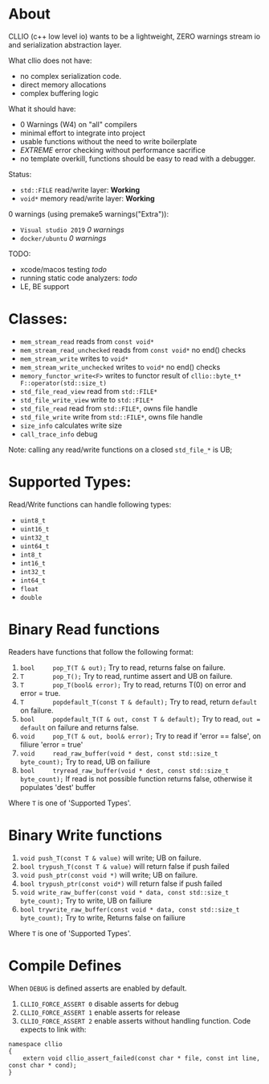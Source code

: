 
# About

CLLIO (c++ low level io) wants to be a lightweight, ZERO warnings stream io and serialization abstraction layer.

What cllio does not have:
- no complex serialization code.
- direct memory allocations
- complex buffering logic

What it should have:
- 0 Warnings (W4) on "all" compilers
- minimal effort to integrate into project
- usable functions without the need to write boilerplate
- *EXTREME* error checking without performance sacrifice
- no template overkill, functions should be easy to read with a debugger.

Status:
- `std::FILE` read/write layer: **Working**
- `void*` memory read/write layer: **Working**

0 warnings (using premake5 warnings("Extra")):
- `Visual studio 2019` *0 warnings*
- `docker/ubuntu` *0 warnings*

TODO:
- xcode/macos testing *todo*
- running static code analyzers: *todo*
- LE, BE support

# Classes:

- `mem_stream_read` reads from `const void*`
- `mem_stream_read_unchecked` reads from `const void*` no end() checks
- `mem_stream_write` writes to `void*`
- `mem_stream_write_unchecked` writes to `void*` no end() checks
- `memory_functor_write<F>` writes to functor result of `cllio::byte_t* F::operator(std::size_t)`
- `std_file_read_view` read from `std::FILE*`
- `std_file_write_view` write to `std::FILE*`
- `std_file_read` read from `std::FILE*`, owns file handle
- `std_file_write` write from `std::FILE*`, owns file handle
- `size_info` calculates write size
- `call_trace_info` debug

Note: calling any read/write functions on a closed `std_file_*` is UB;

# Supported Types:

Read/Write functions can handle following types:

- `uint8_t`
- `uint16_t`
- `uint32_t`
- `uint64_t`
- `int8_t`
- `int16_t`
- `int32_t`
- `int64_t`
- `float`
- `double`

# Binary Read functions
Readers have functions that follow the following format:

1. `bool 	 pop_T(T & out);`  Try to read, returns false on failure.
2. `T 	 	 pop_T();` Try to read, runtime assert and UB on failure.
3. `T 	 	 pop_T(bool& error);` Try to read, returns T(0) on error and error = true.
4. `T 	 	 popdefault_T(const T & default);` Try to read, return `default` on failure.
5. `bool 	 popdefault_T(T & out, const T & default);` Try to read, `out = default` on failure and returns false.
6. `void 	 pop_T(T & out, bool& error);`  Try to read if 'error == false', on filiure 'error = true'
7. `void	 read_raw_buffer(void * dest, const std::size_t byte_count);` Try to read, UB on failiure
8. `bool	 tryread_raw_buffer(void * dest, const std::size_t byte_count);` If read is not possible function returns false, otherwise it populates 'dest' buffer

Where `T` is one of 'Supported Types'.


# Binary Write functions

1. `void push_T(const T & value)` will write; UB on failure.
2. `bool trypush_T(const T & value)` will return false if push failed
3. `void push_ptr(const void *)` will write; UB on failure.
4. `bool trypush_ptr(const void*)` will return false if push failed
5. `void write_raw_buffer(const void * data, const std::size_t byte_count);` Try to write, UB on failiure
6. `bool trywrite_raw_buffer(const void * data, const std::size_t byte_count);` Try to write, Returns false on failiure


Where `T` is one of 'Supported Types'.

# Compile Defines

When `DEBUG` is defined asserts are enabled by default.

1. `CLLIO_FORCE_ASSERT 0` disable asserts for debug
2. `CLLIO_FORCE_ASSERT 1` enable asserts for release
3. `CLLIO_FORCE_ASSERT 2` enable asserts without handling function. Code expects to link with:
```
namespace cllio
{
	extern void cllio_assert_failed(const char * file, const int line, const char * cond);
}
```
